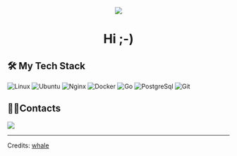 <p align="center">
<img src="https://github.com/l12a03t2y0s2h2/l12a03t2y0s2h2/assets/98264979/5c356959-68ed-41d8-b35e-edf68117ad7f" style="max-width:100%;">
</p>

<h1 align="center">Hi ;-)</h1>

<h2 align="left">🛠 My Tech Stack</h2>

![Linux](https://github.com/l12a03t2y0s2h2/l12a03t2y0s2h2/assets/98264979/d554b27d-3e5f-4e88-bedd-6b2ee41cd0cf)
![Ubuntu](https://user-images.githubusercontent.com/21006294/128007021-d1eeb0ae-2448-4236-b683-7c2477b85c5b.png)
![Nginx](https://user-images.githubusercontent.com/21006294/128007021-d1eeb0ae-2448-4236-b683-7c2477b85c5b.png)
![Docker](https://user-images.githubusercontent.com/21006294/123513616-c0062a00-d696-11eb-9f82-400564b40d0d.png)
![Go](https://github.com/l12a03t2y0s2h2/l12a03t2y0s2h2/assets/98264979/762d1e33-0910-490f-88c9-316d9899228a)
![PostgreSql](https://user-images.githubusercontent.com/21006294/123513616-c0062a00-d696-11eb-9f82-400564b40d0d.png)
![Git](https://github.com/l12a03t2y0s2h2/l12a03t2y0s2h2/assets/98264979/d8eebf29-655c-43c3-9a44-b0181182765e)

<h2 align="left">🤝🏻Contacts</h2>

<a href="mailto:artlock1318@gmail.com"><img src="https://user-images.githubusercontent.com/21006294/123512240-0bb4d580-d68f-11eb-857b-76025c89d2cf.png"/></a>

-----
Credits: [whale](https://github.com/l12a03t2y0s2h2)
